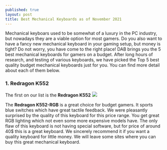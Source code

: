 ```yaml
---
published: true
layout: post
title: Best Mechanical Keyboards as of November 2021
---
```

Mechanical keyboars used to be somewhat of a luxury in the PC industry, but nowadays they are a viable option for most gamers. Do you also want to have a fancy new mechanical keyboard in your gaming setup, but money is tight? Do not worry, you have come to the right place! DAB brings you the 5 best mechanical keyboards for gamers on a budget. After long hours of research, and testing of various keyboards, we have picked the Top 5 best quality budget mechanical keyboards just for you. You can find more detail about each of them below. 

### 1. Redragon K552
The first on our list is the **Redragon K552**
![]({{site.baseurl}}/images/Redragon-K552.jpg)

The **Redragon K552-RGB** is a great choice for budget gamers. It sports blue switches which have great tactile feedback. We were pleasantly surprised by the quality of this keyboard for this price range. You get great RGB lighting which not even some more expensive models have. The only flaw of this keyboard is not having special software, but for price of around 40$ this is a great keyboard. We sincerely recommend it if you want a quality keyboard for little money.
We will leave some sites where you can buy this great mechanical keyboard.

